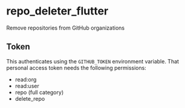 # repo_deleter_flutter

Remove repositories from GitHub organizations

## Token

This authenticates using the `GITHUB_TOKEN` environment variable.
That personal access token needs the following permissions:
- read:org
- read:user
- repo (full category)
- delete_repo
